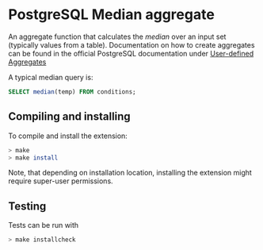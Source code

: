 # PostgreSQL Median aggregate

An aggregate function that calculates the *median* over an input set
(typically values from a table). Documentation on how to create
aggregates can be found in the official PostgreSQL documentation under
[User-defined
Aggregates](https://www.postgresql.org/docs/current/static/xaggr.html)


A typical median query is:

```sql
SELECT median(temp) FROM conditions;
```

## Compiling and installing

To compile and install the extension:

```bash
> make
> make install
```

Note, that depending on installation location, installing the
extension might require super-user permissions.

## Testing

Tests can be run with

```bash
> make installcheck
```


